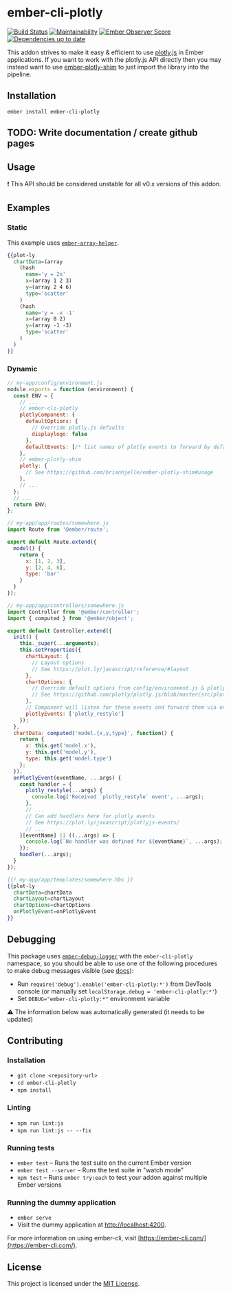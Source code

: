 # ember-cli-plotly

[![Build Status](https://travis-ci.org/EmberMN/ember-cli-plotly.svg?branch=master)](https://travis-ci.org/EmberMN/ember-cli-plotly)
[![Maintainability](https://api.codeclimate.com/v1/badges/a99a88d28ad37a79dbf6/maintainability)](https://codeclimate.com/github/codeclimate/codeclimate/maintainability)
[![Ember Observer Score](https://emberobserver.com/badges/ember-cli-plotly.svg)](https://emberobserver.com/addons/ember-cli-plotly)
[![Dependencies up to date](https://david-dm.org/EmberMN/ember-cli-plotly/status.svg.svg)](https://david-dm.org/EmberMN/ember-cli-plotly)


This addon strives to make it easy & efficient to use
[plotly.js](https://plot.ly/javascript/) in Ember applications.
If you want to work with the plotly.js API directly then you may instead want to use
[ember-plotly-shim](https://github.com/brianhjelle/ember-plotly-shim)
to just import the library into the pipeline.

## Installation

```
ember install ember-cli-plotly
```

## TODO: Write documentation / create github pages

## Usage

:exclamation: This API should be considered unstable for all v0.x versions of this addon.

## Examples

### Static
This example uses [`ember-array-helper`](https://github.com/kellyselden/ember-array-helper).

```handlebars
{{plot-ly
  chartData=(array
    (hash
      name='y = 2x' 
      x=(array 1 2 3) 
      y=(array 2 4 6)
      type='scatter'
    ) 
    (hash 
      name='y = -x -1'
      x=(array 0 2) 
      y=(array -1 -3)
      type='scatter'
    ) 
  )
}}
```

### Dynamic

```js
// my-app/config/environment.js
module.exports = function (environment) {
  const ENV = {
    // ...
    // ember-cli-plotly
    plotlyComponent: {
      defaultOptions: {
        // Override plotly.js defaults
        displaylogo: false
      },
      defaultEvents: [/* list names of plotly events to forward by default */]
    },
    // ember-plotly-shim
    plotly: {
      // See https://github.com/brianhjelle/ember-plotly-shim#usage
    },
    // ...
  };
  // ...
  return ENV;
};
```

```js
// my-app/app/routes/somewhere.js
import Route from '@ember/route';

export default Route.extend({
  model() {
    return {
      x: [1, 2, 3],
      y: [2, 4, 6],
      type: 'bar'
    }
  }
});
```

```js
// my-app/app/controllers/somewhere.js
import Controller from '@ember/controller';
import { computed } from '@ember/object';

export default Controller.extend({
  init() {
    this._super(...arguments);
    this.setProperties({
      chartLayout: {
        // Layout options
        // See https://plot.ly/javascript/reference/#layout
      },
      chartOptions: {
        // Override default options from config/environment.js & plotly.js
        // See https://github.com/plotly/plotly.js/blob/master/src/plot_api/plot_config.js
      },
      // Component will listen for these events and forward them via onPlotlyEvent
      plotlyEvents: ['plotly_restyle']
    });
  },
  chartData: computed('model.{x,y,type}', function() {
    return {
      x: this.get('model.x'),
      y: this.get('model.y'),
      type: this.get('model.type')
    };
  }),
  onPlotlyEvent(eventName, ...args) {
    const handler = {
      plotly_restyle(...args) {
        console.log('Received `plotly_restyle` event', ...args);
      },
      // ... 
      // Can add handlers here for plotly events
      // See https://plot.ly/javascript/plotlyjs-events/
      // ...
    }[eventName] || ((...args) => {
      console.log(`No handler was defined for ${eventName}`, ...args);
    });
    handler(...args);
  }
});
```

```handlebars
{{! my-app/app/templates/somewhere.hbs }}
{{plot-ly
  chartData=chartData
  chartLayout=chartLayout
  chartOptions=chartOptions
  onPlotlyEvent=onPlotlyEvent
}}

```

## Debugging

This package uses [`ember-debug-logger`](https://github.com/salsify/ember-debug-logger)
with the `ember-cli-plotly` namespace, so you should be able to use one of the following
procedures to make debug messages visible (see [docs](https://github.com/visionmedia/debug)):

* Run `require('debug').enable('ember-cli-plotly:*')` from DevTools console
  (or manually set `localStorage.debug = 'ember-cli-plotly:*'`)
* Set `DEBUG="ember-cli-plotly:*"` environment variable

:warning: The information below was automatically generated
(it needs to be updated)

Contributing
------------------------------------------------------------------------------

### Installation

* `git clone <repository-url>`
* `cd ember-cli-plotly`
* `npm install`

### Linting

* `npm run lint:js`
* `npm run lint:js -- --fix`

### Running tests

* `ember test` – Runs the test suite on the current Ember version
* `ember test --server` – Runs the test suite in "watch mode"
* `npm test` – Runs `ember try:each` to test your addon against multiple Ember versions

### Running the dummy application

* `ember serve`
* Visit the dummy application at [http://localhost:4200](http://localhost:4200).

For more information on using ember-cli, visit [https://ember-cli.com/](https://ember-cli.com/).

License
------------------------------------------------------------------------------

This project is licensed under the [MIT License](LICENSE.md).
